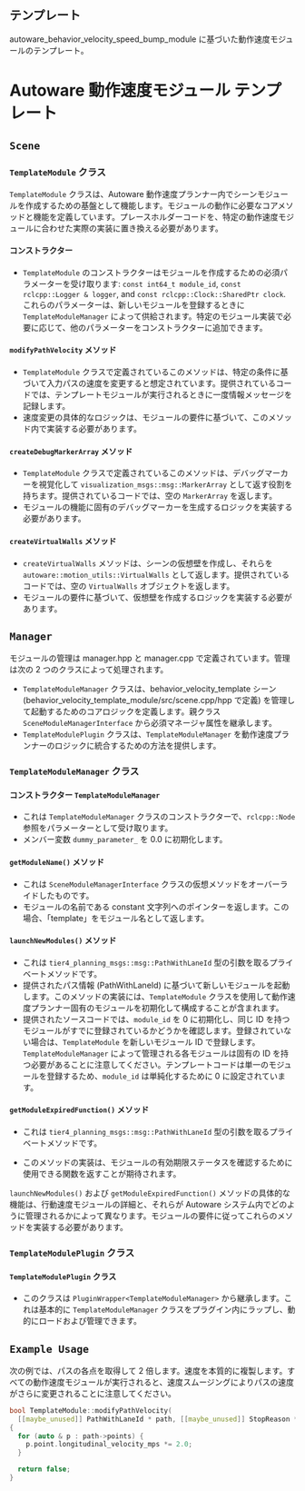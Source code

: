 ## テンプレート

autoware_behavior_velocity_speed_bump_module に基づいた動作速度モジュールのテンプレート。

# Autoware 動作速度モジュール テンプレート

## `Scene`

### `TemplateModule` クラス

`TemplateModule` クラスは、Autoware 動作速度プランナー内でシーンモジュールを作成するための基盤として機能します。モジュールの動作に必要なコアメソッドと機能を定義しています。プレースホルダーコードを、特定の動作速度モジュールに合わせた実際の実装に置き換える必要があります。

#### コンストラクター

- `TemplateModule` のコンストラクターはモジュールを作成するための必須パラメーターを受け取ります: `const int64_t module_id`, `const rclcpp::Logger & logger`, and `const rclcpp::Clock::SharedPtr clock`. これらのパラメーターは、新しいモジュールを登録するときに `TemplateModuleManager` によって供給されます。特定のモジュール実装で必要に応じて、他のパラメーターをコンストラクターに追加できます。

#### `modifyPathVelocity` メソッド

- `TemplateModule` クラスで定義されているこのメソッドは、特定の条件に基づいて入力パスの速度を変更すると想定されています。提供されているコードでは、テンプレートモジュールが実行されるときに一度情報メッセージを記録します。
- 速度変更の具体的なロジックは、モジュールの要件に基づいて、このメソッド内で実装する必要があります。

#### `createDebugMarkerArray` メソッド

- `TemplateModule` クラスで定義されているこのメソッドは、デバッグマーカーを視覚化して `visualization_msgs::msg::MarkerArray` として返す役割を持ちます。提供されているコードでは、空の `MarkerArray` を返します。
- モジュールの機能に固有のデバッグマーカーを生成するロジックを実装する必要があります。

#### `createVirtualWalls` メソッド

- `createVirtualWalls` メソッドは、シーンの仮想壁を作成し、それらを `autoware::motion_utils::VirtualWalls` として返します。提供されているコードでは、空の `VirtualWalls` オブジェクトを返します。
- モジュールの要件に基づいて、仮想壁を作成するロジックを実装する必要があります。

## `Manager`

モジュールの管理は manager.hpp と manager.cpp で定義されています。管理は次の 2 つのクラスによって処理されます。

- `TemplateModuleManager` クラスは、behavior_velocity_template シーン (behavior_velocity_template_module/src/scene.cpp/hpp で定義) を管理して起動するためのコアロジックを定義します。親クラス `SceneModuleManagerInterface` から必須マネージャ属性を継承します。
- `TemplateModulePlugin` クラスは、`TemplateModuleManager` を動作速度プランナーのロジックに統合するための方法を提供します。

### `TemplateModuleManager` クラス

#### コンストラクター `TemplateModuleManager`

- これは `TemplateModuleManager` クラスのコンストラクターで、`rclcpp::Node` 参照をパラメーターとして受け取ります。
- メンバー変数 `dummy_parameter_` を 0.0 に初期化します。

#### `getModuleName()` メソッド

- これは `SceneModuleManagerInterface` クラスの仮想メソッドをオーバーライドしたものです。
- モジュールの名前である constant 文字列へのポインターを返します。この場合、「template」をモジュール名として返します。

#### `launchNewModules()` メソッド

- これは `tier4_planning_msgs::msg::PathWithLaneId` 型の引数を取るプライベートメソッドです。
- 提供されたパス情報 (PathWithLaneId) に基づいて新しいモジュールを起動します。このメソッドの実装には、`TemplateModule` クラスを使用して動作速度プランナー固有のモジュールを初期化して構成することが含まれます。
- 提供されたソースコードでは、`module_id` を 0 に初期化し、同じ ID を持つモジュールがすでに登録されているかどうかを確認します。登録されていない場合は、`TemplateModule` を新しいモジュール ID で登録します。`TemplateModuleManager` によって管理される各モジュールは固有の ID を持つ必要があることに注意してください。テンプレートコードは単一のモジュールを登録するため、`module_id` は単純化するために 0 に設定されています。

#### `getModuleExpiredFunction()` メソッド

- これは `tier4_planning_msgs::msg::PathWithLaneId` 型の引数を取るプライベートメソッドです。

- このメソッドの実装は、モジュールの有効期限ステータスを確認するために使用できる関数を返すことが期待されます。

`launchNewModules()` および `getModuleExpiredFunction()` メソッドの具体的な機能は、行動速度モジュールの詳細と、それらが Autoware システム内でどのように管理されるかによって異なります。モジュールの要件に従ってこれらのメソッドを実装する必要があります。

### `TemplateModulePlugin` クラス

#### `TemplateModulePlugin` クラス

- このクラスは `PluginWrapper<TemplateModuleManager>` から継承します。これは基本的に `TemplateModuleManager` クラスをプラグイン内にラップし、動的にロードおよび管理できます。

## `Example Usage`

次の例では、パスの各点を取得して 2 倍します。速度を本質的に複製します。すべての動作速度モジュールが実行されると、速度スムージングによりパスの速度がさらに変更されることに注意してください。


```cpp
bool TemplateModule::modifyPathVelocity(
  [[maybe_unused]] PathWithLaneId * path, [[maybe_unused]] StopReason * stop_reason)
{
  for (auto & p : path->points) {
    p.point.longitudinal_velocity_mps *= 2.0;
  }

  return false;
}
```

